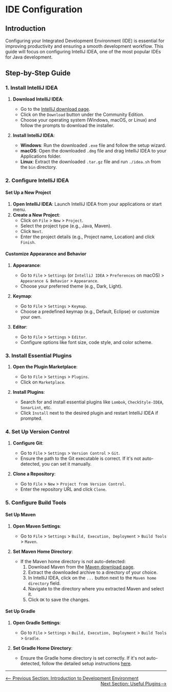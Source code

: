 # IDE Configuration

## Introduction

Configuring your Integrated Development Environment (IDE) is essential for improving productivity and ensuring a smooth development workflow. This guide will focus on configuring IntelliJ IDEA, one of the most popular IDEs for Java development.

## Step-by-Step Guide

### 1. Install IntelliJ IDEA

1. **Download IntelliJ IDEA**:
   - Go to the [IntelliJ download page](https://www.jetbrains.com/idea/download/#section=mac).
   - Click on the `Download` button under the Community Edition.
   - Choose your operating system (Windows, macOS, or Linux) and follow the prompts to download the installer.

2. **Install IntelliJ IDEA**:
   - **Windows**: Run the downloaded `.exe` file and follow the setup wizard.
   - **macOS**: Open the downloaded `.dmg` file and drag IntelliJ IDEA to your Applications folder.
   - **Linux**: Extract the downloaded `.tar.gz` file and run `./idea.sh` from the `bin` directory.

### 2. Configure IntelliJ IDEA

#### Set Up a New Project

1. **Open IntelliJ IDEA**: Launch IntelliJ IDEA from your applications or start menu.
2. **Create a New Project**:
   - Click on `File` > `New` > `Project`.
   - Select the project type (e.g., Java, Maven).
   - Click `Next`.
   - Enter the project details (e.g., Project name, Location) and click `Finish`.

#### Customize Appearance and Behavior

1. **Appearance**:
   - Go to `File` > `Settings` (or `IntelliJ IDEA` > `Preferences` on macOS) > `Appearance & Behavior` > `Appearance`.
   - Choose your preferred theme (e.g., Dark, Light).

2. **Keymap**:
   - Go to `File` > `Settings` > `Keymap`.
   - Choose a predefined keymap (e.g., Default, Eclipse) or customize your own.

3. **Editor**:
   - Go to `File` > `Settings` > `Editor`.
   - Configure options like font size, code style, and color scheme.

### 3. Install Essential Plugins

1. **Open the Plugin Marketplace**:
   - Go to `File` > `Settings` > `Plugins`.
   - Click on `Marketplace`.

2. **Install Plugins**:
   - Search for and install essential plugins like `Lombok`, `CheckStyle-IDEA`, `SonarLint`, etc.
   - Click `Install` next to the desired plugin and restart IntelliJ IDEA if prompted.

### 4. Set Up Version Control

1. **Configure Git**:
   - Go to `File` > `Settings` > `Version Control` > `Git`.
   - Ensure the path to the Git executable is correct. If it's not auto-detected, you can set it manually.

2. **Clone a Repository**:
   - Go to `File` > `New` > `Project from Version Control`.
   - Enter the repository URL and click `Clone`.

### 5. Configure Build Tools

#### Set Up Maven

1. **Open Maven Settings**:
   - Go to `File` > `Settings` > `Build, Execution, Deployment` > `Build Tools` > `Maven`.

2. **Set Maven Home Directory**:
   - If the Maven home directory is not auto-detected:
     1. Download Maven from the [Maven download page](https://maven.apache.org/download.cgi).
     2. Extract the downloaded archive to a directory of your choice.
     3. In IntelliJ IDEA, click on the `...` button next to the `Maven home directory` field.
     4. Navigate to the directory where you extracted Maven and select it.
     5. Click `OK` to save the changes.

#### Set Up Gradle

1. **Open Gradle Settings**:
   - Go to `File` > `Settings` > `Build, Execution, Deployment` > `Build Tools` > `Gradle`.

2. **Set Gradle Home Directory**:
   - Ensure the Gradle home directory is set correctly. If it's not auto-detected, follow the detailed setup instructions [here](build-tools.md#set-up-gradle).

---

<div style="width: 100%">
<a href='introduction.md'><-- Previous Section: Introduction to Development Environment</a>
<div align="right"><a href='useful-plugins.md'>Next Section: Useful Plugins--></a></div>
</div>
